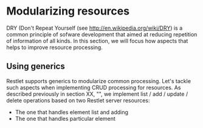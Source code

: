 # Modularizing resources #

DRY (Don't Repeat Yourself (see http://en.wikipedia.org/wiki/DRY) is a common principle of sofware development that
aimed at reducing repetition of information of all kinds. In this section, we will focus how aspects that helps
to improve resource processing.

## Using generics ##

Restlet supports generics to modularize common processing. Let's tackle such aspects when implementing
CRUD processing for resources. As described previously in section XX, "", we implement list / add / update /
delete operations based on two Restlet server resources:

* The one that handles element list and adding
* The one that handles particular element


